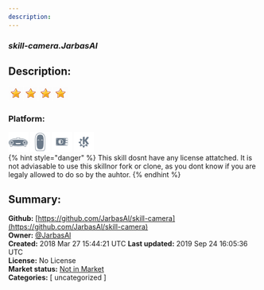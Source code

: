 ```yaml
---
description: 
---
```


### _skill-camera.JarbasAl_  
## Description:  
  
  
![](../.gitbook/assets/star.png)![](../.gitbook/assets/star.png)![](../.gitbook/assets/star.png)![](../.gitbook/assets/star.png)  
  
### Platform:  
 ![Mark I](../.gitbook/assets/mark-1-icon.png)  ![Mark II](../.gitbook/assets/mark-2-icon.png)  ![Picroft](../.gitbook/assets/picroft-icon.png)  ![plasmoid](../.gitbook/assets/kde.png)   
{% hint style="danger" %}
This skill dosnt have any license attatched. It is not adviasable to use this skillnor fork or clone, as you dont know if you are legaly allowed to do so by the auhtor.
{% endhint %}
  
## Summary:  
**Github:** [https://github.com/JarbasAl/skill-camera](https://github.com/JarbasAl/skill-camera)  
**Owner:** [@JarbasAl](https://github.com/JarbasAl)  
**Created:** 2018 Mar 27 15:44:21 UTC  **Last updated:** 2019 Sep 24 16:05:36 UTC  
**License:** No License  
**Market status:** [Not in Market](https://market.mycroft.ai/skill/)  
**Categories:** [ uncategorized ]   
